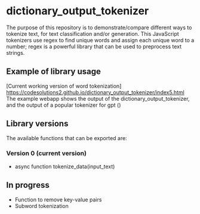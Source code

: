 # dictionary_output_tokenizer

The purpose of this repository is to demonstrate/compare different ways to tokenize text, for text classification and/or generation. This JavaScript tokenizers use regex to find unique words and assign each unique word to a number; regex is a powerful library that can be used to preprocess text strings. 


## Example of library usage

[Current working version of word tokenization] https://codesolutions2.github.io/dictionary_output_tokenizer/index5.html
The example webapp shows the output of the dictionary_output_tokenizer, and the output of a popular tokenizer for gpt ()


## Library versions
The available functions that can be exported are:

### Version 0 (current version)
- async function tokenize_data(input_text)

## In progress
  - Function to remove key-value pairs
  - Subword tokenization
